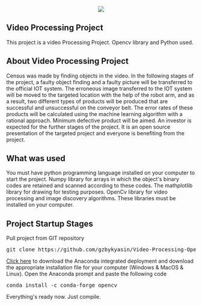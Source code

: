 <p align="center"><img src="https://opencv.org/assets/theme/logo.png"></p>
 
## Video Processing Project
This project is a video Processing Project. Opencv library and Python used.

## About Video Processing Project
Census was made by finding objects in the video. In the following stages of the project, 
a faulty object finding and a faulty picture will be transferred to the official IOT system. 
The erroneous image transferred to the IOT system will be moved to the targeted location with the help of 
the robot arm, and as a result, two different types of products will be 
produced that are successful and unsuccessful on the conveyor belt. 
The error rates of these products will be calculated using the machine learning algorithm with a 
rational approach. Minimum defective product will be aimed. An investor is expected for the further stages of the project. 
It is an open source presentation of the targeted project and everyone is benefiting from the project.

## What was used
You must have python programming language installed on your computer to start the project. 
Numpy library for arrays in which the object's binary codes are retained and scanned according to these codes. 
The mathplotlib library for drawing for testing purposes. 
OpenCv library for video processing and image discovery algorithms.
These libraries must be installed on your computer.

## Project Startup Stages
Pull project from GIT repository
<pre>
git clone https://github.com/gzbykyasin/Video-Processing-OpenCv.git
</pre>
[Click here](https://www.anaconda.com/distribution) to download the Anaconda integrated deployment and download
the appropriate installation file for your computer (Windows & MacOS & Linux).
Open the Anaconda prompt and paste the following code
<pre>
conda install -c conda-forge opencv
</pre>

Everything's ready now. Just compile.
